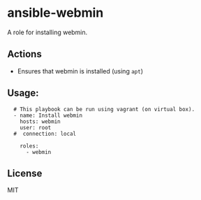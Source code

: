 # ansible-webmin

A role for installing webmin.


## Actions

- Ensures that webmin is installed (using `apt`)


## Usage:
```
  # This playbook can be run using vagrant (on virtual box). 
  - name: Install webmin
    hosts: webmin
    user: root
  #  connection: local
    
    roles:
      - webmin      
```

## License

MIT
